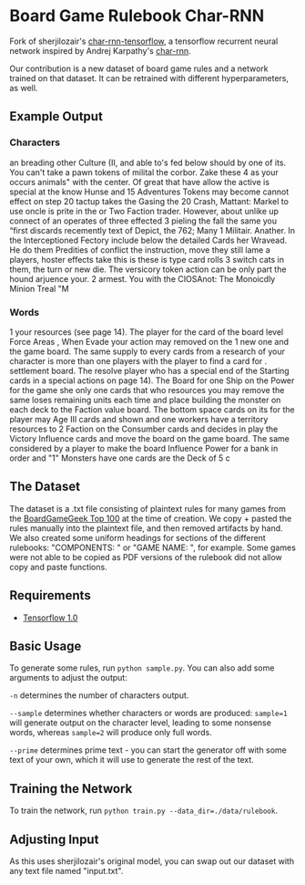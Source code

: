# Board Game Rulebook Char-RNN

Fork of sherjilozair's [char-rnn-tensorflow](https://github.com/sherjilozair/char-rnn-tensorflow), a tensorflow recurrent neural network inspired by Andrej Karpathy's [char-rnn](https://github.com/karpathy/char-rnn).

Our contribution is a new dataset of board game rules and a network trained on that dataset. It can be retrained with different hyperparameters, as well.

## Example Output
### Characters
an breading other
Culture (II, and able to's fed below should by one of its. You can't take a pawn tokens of milital
the corbor. Zake these 4
as your occurs animals" with the center.
Of great that have allow the active
is special at the know Hunse
and 15
Adventures Tokens may become cannot effect on step 20 tactup takes the Gasing the 20
Crash, Mattant: Markel to use oncle is prite in the
or Two Faction trader. However, about unlike up
connect of an operates of
three effected 3 pieling the fall the same
you “first discards recemently
text of Depict, the 762; Many 1 Militair. Anather.
In the
Interceptioned Fectory include below the
detailed Cards
her Wravead. He do them Predities of conflict the instruction, move they still lame a players, hoster effects take
this is these is type card rolls 3 switch cats in them, the turn or new die.
The versicory token action
can be only part the hound arjuence your.
2 armest. You
with the CIOSAnot: The Monoicdly
Minion Treal "M

### Words
1 your resources (see page 14).
The player for the card of the board level Force Areas , When Evade your action may removed on the 1 new one and the game board.
The same supply to every cards from a research of your character is more than one players with the player to find a card for . settlement board.
The resolve player who has a special end of the Starting cards in a special actions on page 14).
The Board for one Ship on the Power for the game she only one cards that who resources you may remove the same loses remaining units each time and place building the
monster on each deck to the Faction value board. The bottom space cards on its for the player may Age III cards and shown and one workers have a territory resources to 2 Faction on the
Consumber cards and decides in play the Victory Influence cards and move the board on the game board. The same considered by a player to make the board Influence Power for
a bank in order and "1"  Monsters have one cards are the Deck of 5 c

## The Dataset
The dataset is a .txt file consisting of plaintext rules for many games from the [BoardGameGeek Top 100](https://boardgamegeek.com/browse/boardgame) at the time of creation. We copy + pasted the rules manually into the plaintext file, and then removed artifacts by hand. We also created some uniform headings for sections of the different rulebooks: "COMPONENTS: " or "GAME NAME: ", for example. Some games were not able to be copied as PDF versions of the rulebook did not allow copy and paste functions.

## Requirements
- [Tensorflow 1.0](http://www.tensorflow.org)

## Basic Usage
To generate some rules, run `python sample.py`. You can also add some arguments to adjust the output:

`-n` determines the number of characters output.

`--sample` determines whether characters or words are produced: `sample=1` will generate output on the character level, leading to some nonsense words, whereas `sample=2` will produce only full words.

`--prime` determines prime text - you can start the generator off with some text of your own, which it will use to generate the rest of the text.

## Training the Network
To train the network, run `python train.py --data_dir=./data/rulebook`.

## Adjusting Input
As this uses sherjilozair's original model, you can swap out our dataset with any text file named "input.txt".
